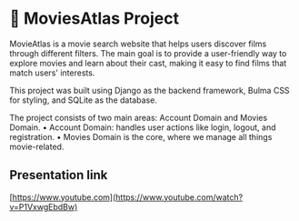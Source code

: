 # 🎥 MoviesAtlas Project

MovieAtlas is a movie search website that helps users discover films through different filters. The main goal is to provide a user-friendly way to explore movies and learn about their cast, making it easy to find films that match users' interests.

This project was built using Django as the backend framework, Bulma CSS for styling, and SQLite as the database.

The project consists of two main areas: Account Domain and Movies Domain.
•	Account Domain: handles user actions like login, logout, and registration.
•	Movies Domain is the core, where we manage all things movie-related.

## Presentation link
[https://www.youtube.com](https://www.youtube.com/watch?v=P1VxwgEbdBw)
